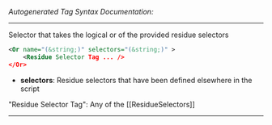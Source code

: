 _Autogenerated Tag Syntax Documentation:_

---
Selector that takes the logical or of the provided residue selectors

```xml
<Or name="(&string;)" selectors="(&string;)" >
    <Residue Selector Tag ... />
</Or>
```

-   **selectors**: Residue selectors that have been defined elsewhere in the script


"Residue Selector Tag": Any of the [[ResidueSelectors]]

---
